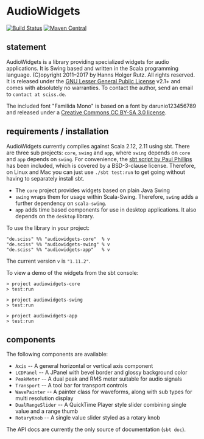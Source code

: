 # AudioWidgets

[![Build Status](https://travis-ci.org/Sciss/AudioWidgets.svg?branch=master)](https://travis-ci.org/Sciss/AudioWidgets)
[![Maven Central](https://maven-badges.herokuapp.com/maven-central/de.sciss/audiowidgets-core_2.11/badge.svg)](https://maven-badges.herokuapp.com/maven-central/de.sciss/audiowidgets-core_2.11)

## statement

AudioWidgets is a library providing specialized widgets for audio applications. It is Swing based and written in the Scala programming language. (C)opyright 2011&ndash;2017 by Hanns Holger Rutz. All rights reserved. It is released under the [GNU Lesser General Public License](http://github.com/Sciss/AudioWidgets/blob/master/licenses/AudioWidgets-License.txt) v2.1+ and comes with absolutely no warranties. To contact the author, send an email to `contact at sciss.de`.

The included font "Familida Mono" is based on a font by darunio123456789 and released under a [Creative Commons CC BY-SA 3.0 license](http://github.com/Sciss/AudioWidgets/blob/master/licenses/FamiliadaMono-License.txt).

## requirements / installation

AudioWidgets currently compiles against Scala 2.12, 2.11 using sbt. There are three sub projects: `core`, `swing` and `app`, where `swing` depends on `core` and `app` depends on `swing`.
For convenience, the [sbt script by Paul Phillips](https://github.com/paulp/sbt-extras) has been included, which is covered by a BSD-3-clause license. Therefore, on Linux and Mac you can just use `./sbt test:run` to get going without having to separately install sbt.

 - The `core` project provides widgets based on plain Java Swing
 - `swing` wraps them for usage within Scala-Swing. Therefore, `swing` adds a further dependency on `scala-swing`.
 - `app` adds time based components for use in desktop applications. It also depends on the `desktop` library.

To use the library in your project:

    "de.sciss" %% "audiowidgets-core"  % v
    "de.sciss" %% "audiowidgets-swing" % v
    "de.sciss" %% "audiowidgets-app"   % v

The current version `v` is `"1.11.2"`.

To view a demo of the widgets from the sbt console:

    > project audiowidgets-core
    > test:run
    
    > project audiowidgets-swing
    > test:run

    > project audiowidgets-app
    > test:run

## components

The following components are available:

 - `Axis` -- A general horizontal or vertical axis component
 - `LCDPanel` -- A JPanel with bevel border and glossy background color
 - `PeakMeter` -- A dual peak and RMS meter suitable for audio signals
 - `Transport` -- A tool bar for transport controls
 - `WavePainter` -- A painter class for waveforms, along with sub types for multi resolution display
 - `DualRangeSlider` -- A QuickTime Player style slider combining single value and a range thumb
 - `RotaryKnob` -- A single value slider styled as a rotary knob

The API docs are currently the only source of documentation (`sbt doc`).
